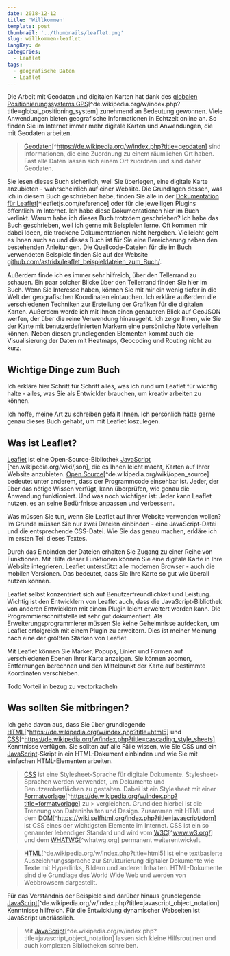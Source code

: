 ```yaml
---
date: 2018-12-12
title: 'Willkommen'
template: post
thumbnail: '../thumbnails/leaflet.png'
slug: willkommen-leaflet
langKey: de
categories:
  - Leaflet
tags:
  - geografische Daten
  - Leaflet
---
```


Die Arbeit mit Geodaten und digitalen Karten hat dank des [globalen Positionierungssystems GPS](https://de.wikipedia.org/w/index.php?title=Global_Positioning_System)[^de.wikipedia.org/w/index.php?title=global_positioning_system] zunehmend an Bedeutung gewonnen. Viele Anwendungen bieten geografische Informationen in Echtzeit online an. So finden Sie im Internet immer mehr digitale Karten und Anwendungen, die mit Geodaten arbeiten.

> [Geodaten](https://de.wikipedia.org/w/index.php?title=Geodaten)[^https://de.wikipedia.org/w/index.php?title=geodaten] sind Informationen, die eine Zuordnung zu einem räumlichen Ort haben. Fast alle Daten lassen sich einem Ort zuordnen und sind daher Geodaten.

Sie lesen dieses Buch sicherlich, weil Sie überlegen, eine digitale Karte anzubieten - wahrscheinlich auf einer Website. Die Grundlagen dessen, was ich in diesem Buch geschrieben habe, finden Sie alle in der [Dokumentation für Leaflet](https://leafletjs.com/reference)[^leafletjs.com/reference] oder für die jeweiligen Plugins öffentlich im Internet. Ich habe diese Dokumentationen hier im Buch verlinkt. Warum habe ich dieses Buch trotzdem geschrieben? Ich habe das Buch geschrieben, weil ich gerne mit Beispielen lerne. Oft kommen mir dabei Ideen, die trockene Dokumentationen nicht hergeben. Vielleicht geht es Ihnen auch so und dieses Buch ist für Sie eine Bereicherung neben den bestehenden Anleitungen. Die Quellcode-Dateien für die im Buch verwendeten Beispiele finden Sie auf der Website [github.com/astridx/leaflet_beispieldateien_zum_Buch/](https://github.com/astridx/leaflet_example_files_for_book/).

Außerdem finde ich es immer sehr hilfreich, über den Tellerrand zu schauen. Ein paar solcher Blicke über den Tellerrand finden Sie hier im Buch. Wenn Sie Interesse haben, können Sie mit mir ein wenig tiefer in die Welt der geografischen Koordinaten eintauchen. Ich erkläre außerdem die verschiedenen Techniken zur Erstellung der Grafiken für die digitalen Karten. Außerdem werde ich mit Ihnen einen genaueren Blick auf GeoJSON werfen, der über die reine Verwendung hinausgeht. Ich zeige Ihnen, wie Sie der Karte mit benutzerdefinierten Markern eine persönliche Note verleihen können. Neben diesen grundlegenden Elementen kommt auch die Visualisierung der Daten mit Heatmaps, Geocoding und Routing nicht zu kurz.

## Wichtige Dinge zum Buch

Ich erkläre hier Schritt für Schritt alles, was ich rund um Leaflet für wichtig halte - alles, was Sie als Entwickler brauchen, um kreativ arbeiten zu können.

Ich hoffe, meine Art zu schreiben gefällt Ihnen. Ich persönlich hätte gerne genau dieses Buch gehabt, um mit Leaflet loszulegen.

## Was ist Leaflet?

[Leaflet](https://leafletjs.com/reference) ist eine Open-Source-Bibliothek [JavaScript](https://en.wikipedia.org/wiki/JSON) [^en.wikipedia.org/wiki/json], die es Ihnen leicht macht, Karten auf Ihrer Website anzubieten. [Open Source](https://de.wikipedia.org/wiki/Open_Source)[^de.wikipedia.org/wiki/open_source] bedeutet unter anderem, dass der Programmcode einsehbar ist. Jeder, der über das nötige Wissen verfügt, kann überprüfen, wie genau die Anwendung funktioniert. Und was noch wichtiger ist: Jeder kann Leaflet nutzen, es an seine Bedürfnisse anpassen und verbessern.

Was müssen Sie tun, wenn Sie Leaflet auf Ihrer Website verwenden wollen? Im Grunde müssen Sie nur zwei Dateien einbinden - eine JavaScript-Datei und die entsprechende CSS-Datei. Wie Sie das genau machen, erkläre ich im ersten Teil dieses Textes.

Durch das Einbinden der Dateien erhalten Sie Zugang zu einer Reihe von Funktionen. Mit Hilfe dieser Funktionen können Sie eine digitale Karte in Ihre Website integrieren. Leaflet unterstützt alle modernen Browser - auch die mobilen Versionen. Das bedeutet, dass Sie Ihre Karte so gut wie überall nutzen können.

Leaflet selbst konzentriert sich auf Benutzerfreundlichkeit und Leistung. Wichtig ist den Entwicklern von Leaflet auch, dass die JavaScript-Bibliothek von anderen Entwicklern mit einem Plugin leicht erweitert werden kann. Die Programmierschnittstelle ist sehr gut dokumentiert. Als Erweiterungsprogrammierer müssen Sie keine Geheimnisse aufdecken, um Leaflet erfolgreich mit einem Plugin zu erweitern. Dies ist meiner Meinung nach eine der größten Stärken von Leaflet.

Mit Leaflet können Sie Marker, Popups, Linien und Formen auf verschiedenen Ebenen Ihrer Karte anzeigen. Sie können zoomen, Entfernungen berechnen und den Mittelpunkt der Karte auf bestimmte Koordinaten verschieben.

Todo Vorteil in bezug zu vectorkacheln

## Was sollten Sie mitbringen?

Ich gehe davon aus, dass Sie über grundlegende [HTML](https://de.wikipedia.org/w/index.php?title=HTML5)[^https://de.wikipedia.org/w/index.php?title=html5] und [CSS](https://de.wikipedia.org/w/index.php?title=Cascading_Style_Sheets)[^https://de.wikipedia.org/w/index.php?title=cascading_style_sheets] Kenntnisse verfügen. Sie sollten auf alle Fälle wissen, wie Sie CSS und ein [JavaScript](https://de.wikipedia.org/w/index.php?title=JavaScript_Object_Notation)-Skript in ein HTML-Dokument einbinden und wie Sie mit einfachen HTML-Elementen arbeiten.

> [CSS](http://www.w3.org/Style/CSS/) ist eine Stylesheet-Sprache für digitale Dokumente. Stylesheet-Sprachen werden verwendet, um Dokumente und Benutzeroberflächen zu gestalten. Dabei ist ein Stylesheet mit einer [Formatvorlage](https://de.wikipedia.org/w/index.php?title=Formatvorlage)[^https://de.wikipedia.org/w/index.php?title=formatvorlage] zu > vergleichen. Grundidee hierbei ist die Trennung von Dateninhalten und Design. Zusammen mit HTML und dem [DOM](https://wiki.selfhtml.org/index.php?title=JavaScript/DOM)[^https://wiki.selfhtml.org/index.php?title=javascript/dom] ist CSS eines der wichtigsten Elemente im Internet. CSS ist ein so genannter lebendiger Standard und wird vom [W3C](https://www.w3.org/)[^www.w3.org/] und dem [WHATWG](https://whatwg.org/)[^whatwg.org] permanent weiterentwickelt.

> [HTML](https://de.wikipedia.org/w/index.php?title=HTML5)[^de.wikipedia.org/w/index.php?title=html5] ist eine textbasierte Auszeichnungssprache zur Strukturierung digitaler Dokumente wie Texte mit Hyperlinks, Bildern und anderen Inhalten. HTML-Dokumente sind die Grundlage des World Wide Web und werden von Webbrowsern dargestellt.

Für das Verständnis der Beispiele sind darüber hinaus grundlegende [JavaScript](https://de.wikipedia.org/w/index.php?title=JavaScript_Object_Notation)[^de.wikipedia.org/w/index.php?title=javascript_object_notation] Kenntnisse hilfreich. Für die Entwicklung dynamischer Webseiten ist JavaScript unerlässlich.

> Mit [JavaScript](https://de.wikipedia.org/w/index.php?title=JavaScript_Object_Notation)[^de.wikipedia.org/w/index.php?title=javascript_object_notation] lassen sich kleine Hilfsroutinen und auch komplexen Bibliotheken schreiben.

<img src="https://vg07.met.vgwort.de/na/5f31b63672d84ae7b5b177ae8c025742" width="1" height="1" alt="">
